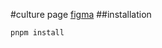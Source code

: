 #culture page
[figma](<https://www.figma.com/file/QHD0QNqK37LRvuuEGzWRsJ/Vittae-Brand-Design-(Deekay)?type=design&node-id=4066%3A2&mode=design&t=DFpKQCWhZ2pbcdek-1>)
##installation

```bash
pnpm install
```
